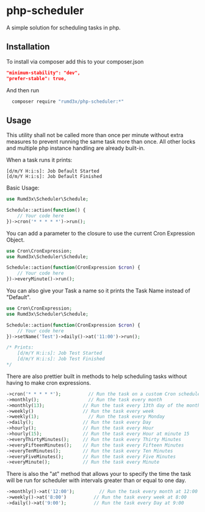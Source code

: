 # php-scheduler
A simple solution for scheduling tasks in php.


## Installation
To install via composer add this to your composer.json
```json
"minimum-stability": "dev",
"prefer-stable": true,
```
And then run
```bash
  composer require "rumd3x/php-scheduler:*"
```

## Usage
This utility shall not be called more than once per minute without extra measures to prevent running the same task more than once. All other locks and multiple php instance handling are already built-in.

When a task runs it prints:
```
[d/m/Y H:i:s]: Job Default Started
[d/m/Y H:i:s]: Job Default Finished
```

Basic Usage:
```php
use Rumd3x\Scheduler\Schedule;

Schedule::action(function() {
    // Your code here
})->cron('* * * * *')->run();
```

You can add a parameter to the closure to use the current Cron Expression Object.
```php
use Cron\CronExpression;
use Rumd3x\Scheduler\Schedule;

Schedule::action(function(CronExpression $cron) {
    // Your code here
})->everyMinute()->run();
```

You can also give your Task a name so it prints the Task Name instead of "Default".
```php
use Cron\CronExpression;
use Rumd3x\Scheduler\Schedule;

Schedule::action(function(CronExpression $cron) {
    // Your code here
})->setName('Test')->daily()->at('11:00')->run();

/* Prints:
    [d/m/Y H:i:s]: Job Test Started
    [d/m/Y H:i:s]: Job Test Finished
*/
```

There are also prettier built in methods to help scheduling tasks without having to make cron expressions.
```php
->cron('* * * * *');	      // Run the task on a custom Cron schedule
->monthly();	              // Run the task every month
->monthly(13);	            // Run the task every 13th day of the month
->weekly()                  // Run the task every week
->weekly(1);	              // Run the task every Monday
->daily();                  // Run the task every Day
->hourly();                 // Run the task every Hour
->hourly(15);               // Run the task every Hour at minute 15
->everyThirtyMinutes();     // Run the task every Thirty Minutes
->everyFifteenMinutes();    // Run the task every Fifteen Minutes
->everyTenMinutes();        // Run the task every Ten Minutes
->everyFiveMinutes();       // Run the task every Five Minutes
->everyMinute();            // Run the task every Minute
```

There is also the "at" method that allows your to specify the time the task will be run for scheduler with intervals greater than or equal to one day.
```php
->monthly()->at('12:00');	      // Run the task every month at 12:00
->weekly()->at('8:00')          // Run the task every week at 8:00
->daily()->at('9:00');          // Run the task every Day at 9:00
```
